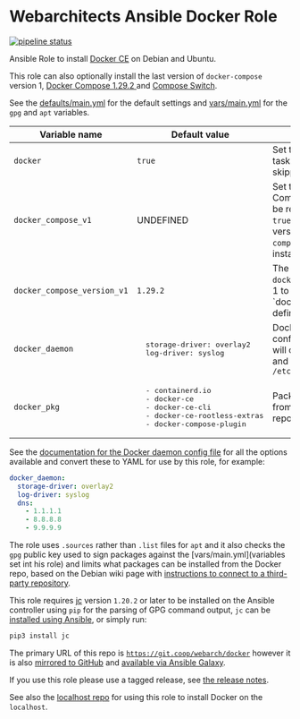 # Webarchitects Ansible Docker Role

[![pipeline status](https://git.coop/webarch/docker/badges/master/pipeline.svg)](https://git.coop/webarch/docker/-/commits/master)

Ansible Role to install [Docker CE](https://docs.docker.com/engine/installation/linux/docker-ce/debian/) on Debian and Ubuntu.

This role can also optionally install the last version of `docker-compose` version 1, [Docker Compose 1.29.2 ](https://github.com/docker/compose/tree/5becea4ca9f68875334c92f191a13482bcd6e5cf#docker-compose) and [Compose Switch](https://github.com/docker/compose-switch).

See the [defaults/main.yml](defaults/main.yml) for the default settings and [vars/main.yml](vars/main.yml) for the `gpg` and `apt` variables.

<table>
  <thead>
    <tr>
      <th>Variable name</th>
      <th>Default value</th>
      <th>Comment</th>
    </tr>
  </thead>
  <tbody>
    <tr>
      <td><code>docker</code></td>
      <td><code>true</code></td>
      <td>Set to `false` for the tasks in this role to be skipped</td>
    </tr>
    <tr>
      <td><code>docker_compose_v1</code></td>
      <td>UNDEFINED</td>
      <td>Set to <code>false</code> for Docker Composer version 1 to be removed and set to <code>true</code> for <code>docker-compose</code> version 1 and <code>docker-compose-switch</code> to be installed</td>
    </tr>
    <tr>
      <td><code>docker_compose_version_v1</code></td>
      <td><code>1.29.2</code></td>
      <td>The version number of <code>docker-compose</code> version 1 to be installed when `docker_compose_v1` is defined and `true`</td>
    </tr>
    <tr>
      <td><code>docker_daemon</code></td>
      <td>
<pre>
  storage-driver: overlay2
  log-driver: syslog
</pre>
      </td>
      <td>Docker daemon configuration, YAML that will converted to JSON and written to <code>/etc/docker/daemon.json</code></td>
    </tr>
    <tr>
      <td><code>docker_pkg</code></td>
      <td>
<pre>
  - containerd.io
  - docker-ce
  - docker-ce-cli
  - docker-ce-rootless-extras
  - docker-compose-plugin
</pre>
      </td>
      <td>Packages to be installed from the Docker apt repo</td>
    </tr>
  </tbody>
</table>

See the [documentation for the Docker daemon config file](https://docs.docker.com/engine/reference/commandline/dockerd/#daemon-configuration-file) for all the options available and convert these to YAML for use by this role, for example:

```yml
docker_daemon:
  storage-driver: overlay2
  log-driver: syslog
  dns:
    - 1.1.1.1
    - 8.8.8.8
    - 9.9.9.9
```

The role uses `.sources` rather than `.list` files for `apt` and it also checks the `gpg` public key used to sign packages against the [vars/main.yml](variables set int his role) and limits what packages can be installed from the Docker repo, based on the Debian wiki page with [instructions to connect to a third-party repository](https://wiki.debian.org/DebianRepository/UseThirdParty).

This role requires [jc](https://github.com/kellyjonbrazil/jc) version `1.20.2` or later to be installed on the Ansible controller using `pip` for the parsing of GPG command output, `jc` can be [installed using Ansible](https://git.coop/webarch/jc/), or simply run:

```bash
pip3 install jc
```

The primary URL of this repo is [`https://git.coop/webarch/docker`](https://git.coop/webarch/docker) however it is also [mirrored to GitHub](https://github.com/webarch-coop/ansible-role-docker) and [available via Ansible Galaxy](https://galaxy.ansible.com/chriscroome/docker).

If you use this role please use a tagged release, see [the release notes](https://git.coop/webarch/docker/-/releases).

See also the [localhost repo](https://git.coop/webarch/localhost) for using this role to install Docker on the `localhost`.
